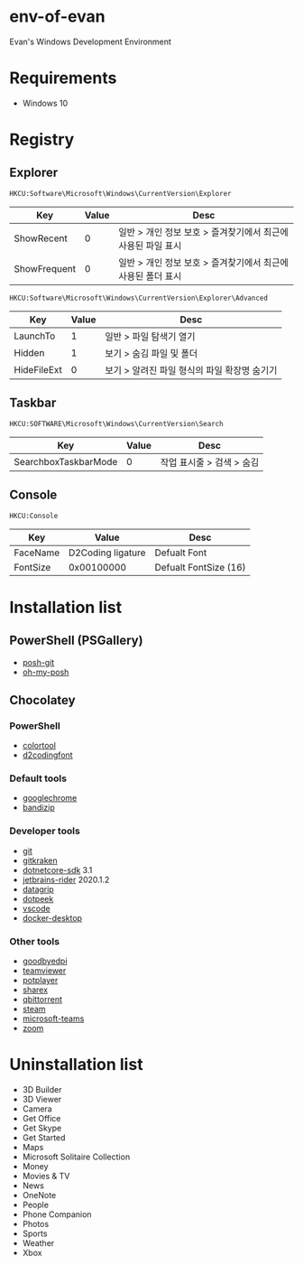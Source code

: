 # env-of-evan
Evan's Windows Development Environment

# Requirements
 - Windows 10

# Registry

## Explorer
```
HKCU:Software\Microsoft\Windows\CurrentVersion\Explorer
```
|Key|Value|Desc|
|-|-|-|
|ShowRecent|0|일반 > 개인 정보 보호 > 즐겨찾기에서 최근에 사용된 파일 표시|
|ShowFrequent|0|일반 > 개인 정보 보호 > 즐겨찾기에서 최근에 사용된 폴더 표시|

```
HKCU:Software\Microsoft\Windows\CurrentVersion\Explorer\Advanced
```
|Key|Value|Desc|
|-|-|-|
|LaunchTo|1|일반 > 파일 탐색기 열기|
|Hidden|1|보기 > 숨김 파일 및 폴더|
|HideFileExt|0|보기 > 알려진 파일 형식의 파일 확장명 숨기기|

## Taskbar
```
HKCU:SOFTWARE\Microsoft\Windows\CurrentVersion\Search
```
|Key|Value|Desc|
|-|-|-|
|SearchboxTaskbarMode|0|작업 표시줄 > 검색 > 숨김|

## Console
```
HKCU:Console
```
|Key|Value|Desc|
|-|-|-|
|FaceName|D2Coding ligature|Defualt Font|
|FontSize|0x00100000|Defualt FontSize (16)|

# Installation list
## PowerShell (PSGallery)
- [posh-git](https://www.powershellgallery.com/packages/posh-git)
- [oh-my-posh](https://www.powershellgallery.com/packages/oh-my-posh)

## Chocolatey

### PowerShell
- [colortool](https://chocolatey.org/packages/colortool)
- [d2codingfont](https://chocolatey.org/packages/d2codingfont)

### Default tools
- [googlechrome](https://chocolatey.org/packages/googlechrome)
- [bandizip](https://chocolatey.org/packages/bandizip)

### Developer tools
- [git](https://chocolatey.org/packages/git)
- [gitkraken](https://chocolatey.org/packages/gitkraken)
- [dotnetcore-sdk](https://chocolatey.org/packages/dotnetcore-sdk) 3.1
- [jetbrains-rider](https://chocolatey.org/packages/jetbrains-rider/2020.1.2) 2020.1.2
- [datagrip](https://chocolatey.org/packages/datagrip)
- [dotpeek](https://chocolatey.org/packages/dotpeek)
- [vscode](https://chocolatey.org/packages/vscode)
- [docker-desktop](https://chocolatey.org/packages/docker)

### Other tools
- [goodbyedpi](https://chocolatey.org/packages/goodbyedpi)
- [teamviewer](https://chocolatey.org/packages/teamviewer)
- [potplayer](https://chocolatey.org/packages/potplayer)
- [sharex](https://chocolatey.org/packages/sharex)
- [qbittorrent](https://chocolatey.org/packages/qbittorrent)
- [steam](https://chocolatey.org/packages/steam)
- [microsoft-teams](https://chocolatey.org/packages/microsoft)
- [zoom](https://chocolatey.org/packages/zoom)

# Uninstallation list
- 3D Builder
- 3D Viewer
- Camera
- Get Office
- Get Skype
- Get Started
- Maps
- Microsoft Solitaire Collection
- Money
- Movies & TV
- News
- OneNote
- People
- Phone Companion
- Photos
- Sports
- Weather
- Xbox

